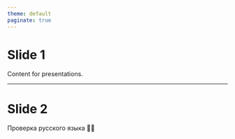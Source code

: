 ```yaml
---
theme: default
paginate: true
---
```


# Slide 1  
Content for presentations.

<!-- Note: Speaker notes here -->

---
# Slide 2
Проверка русского языка 🏃‍♂️